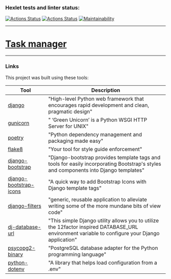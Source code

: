 ### Hexlet tests and linter status:
[![Actions Status](https://github.com/alllexxx1/python-project-52/actions/workflows/hexlet-check.yml/badge.svg)](https://github.com/alllexxx1/python-project-52/actions)
[![Actions Status](https://github.com/alllexxx1/python-project-52/actions/workflows/task-manager.yml/badge.svg)](https://github.com/alllexxx1/python-project-52/actions)
[![Maintainability](https://api.codeclimate.com/v1/badges/20a17e8d69796724e897/maintainability)](https://codeclimate.com/github/alllexxx1/python-project-52/maintainability)

---

# [Task manager](https://task-manager-kli2.onrender.com/)

---

### Links

This project was built using these tools:

| Tool                                                                             | Description                                                                                                                                     |
|----------------------------------------------------------------------------------|-------------------------------------------------------------------------------------------------------------------------------------------------|
| [django](https://docs.djangoproject.com/en/5.0/)                                 | "High-level Python web framework that encourages rapid development and clean, pragmatic design"                                                 |
| [gunicorn](https://docs.gunicorn.org/en/stable/)                                 | " ‘Green Unicorn’ is a Python WSGI HTTP Server for UNIX"                                                                                        |
| [poetry](https://python-poetry.org/)                                             | "Python dependency management and packaging made easy"                                                                                          |
| [flake8](https://flake8.pycqa.org/)                                              | "Your tool for style guide enforcement"                                                                                                         |
| [django-bootstrap](https://django-bootstrap5.readthedocs.io/en/stable/)          | "Django-bootstrap provides template tags and tools for easily incorporating Bootstrap's styles and components into Django templates"            |
| [django-bootstrap-icons](https://github.com/christianwgd/django-bootstrap-icons) | "A quick way to add Bootstrap Icons with Django template tags"                                                                                  |
| [django-filters](https://github.com/theskumar/python-dotenv)                     | "generic, reusable application to alleviate writing some of the more mundane bits of view code"                                                                                           |
| [dj-database-url](https://github.com/jazzband/dj-database-url)                   | "This simple Django utility allows you to utilize the 12factor inspired DATABASE_URL environment variable to configure your Django application" |
| [psycopg2-binary](https://pypi.org/project/psycopg2-binary/)                     | "PostgreSQL database adapter for the Python programming language"                                                                               |
| [python-dotenv](https://github.com/theskumar/python-dotenv)                      | "A library that helps load configuration from a .env"                                                                                           |